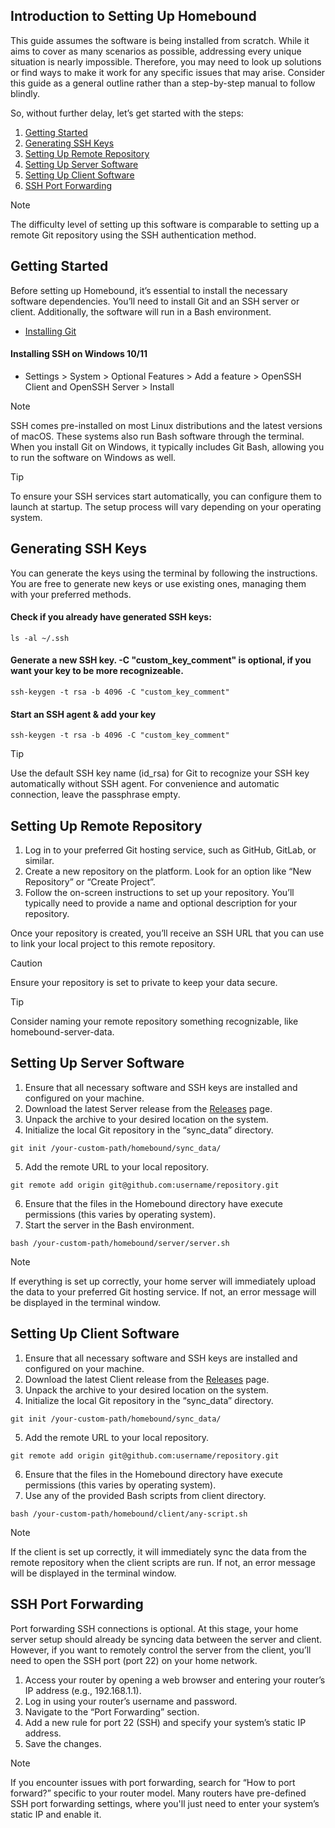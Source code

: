 ## Introduction to Setting Up Homebound
This guide assumes the software is being installed from scratch. While it aims to cover as many scenarios as possible, addressing every unique situation is nearly impossible. Therefore, you may need to look up solutions or find ways to make it work for any specific issues that may arise. Consider this guide as a general outline rather than a step-by-step manual to follow blindly.

So, without further delay, let’s get started with the steps:
1. [Getting Started](#getting-started)
2. [Generating SSH Keys](#generating-ssh-keys)
3. [Setting Up Remote Repository](#setting-up-remote-repository)
4. [Setting Up Server Software](#setting-up-server-software)
5. [Setting Up Client Software](#setting-up-client-software)
6. [SSH Port Forwarding](#ssh-port-forwarding)

> [!NOTE]
> The difficulty level of setting up this software is comparable to setting up a remote Git repository using the SSH authentication method.

## Getting Started

Before setting up Homebound, it’s essential to install the necessary software dependencies. You’ll need to install Git and an SSH server or client. Additionally, the software will run in a Bash environment.

- [Installing Git](https://git-scm.com/book/en/v2/Getting-Started-Installing-Git)

#### Installing SSH on Windows 10/11
- Settings > System > Optional Features > Add a feature > OpenSSH Client and OpenSSH Server > Install

> [!NOTE]
> SSH comes pre-installed on most Linux distributions and the latest versions of macOS. These systems also run Bash software through the terminal. When you install Git on Windows, it typically includes Git Bash, allowing you to run the software on Windows as well.

> [!TIP]
> To ensure your SSH services start automatically, you can configure them to launch at startup. The setup process will vary depending on your operating system.

## Generating SSH Keys

You can generate the keys using the terminal by following the instructions. You are free to generate new keys or use existing ones, managing them with your preferred methods.

#### Check if you already have generated SSH keys:
```
ls -al ~/.ssh
```
#### Generate a new SSH key. -C "custom_key_comment" is optional, if you want your key to be more recognizeable.
```
ssh-keygen -t rsa -b 4096 -C "custom_key_comment"
```
#### Start an SSH agent & add your key
```
ssh-keygen -t rsa -b 4096 -C "custom_key_comment"
```

> [!TIP]
> Use the default SSH key name (id_rsa) for Git to recognize your SSH key automatically without SSH agent. For convenience and automatic connection, leave the passphrase empty.

## Setting Up Remote Repository

1. Log in to your preferred Git hosting service, such as GitHub, GitLab, or similar.
2. Create a new repository on the platform. Look for an option like “New Repository” or “Create Project”.
3. Follow the on-screen instructions to set up your repository. You’ll typically need to provide a name and optional description for your repository.

Once your repository is created, you’ll receive an SSH URL that you can use to link your local project to this remote repository.

> [!CAUTION]
> Ensure your repository is set to private to keep your data secure.

> [!TIP]
> Consider naming your remote repository something recognizable, like homebound-server-data.

## Setting Up Server Software
1. Ensure that all necessary software and SSH keys are installed and configured on your machine.
2. Download the latest Server release from the [Releases](https://github.com/matyX6/homebound/releases) page.
3. Unpack the archive to your desired location on the system.
4. Initialize the local Git repository in the “sync_data” directory.
```
git init /your-custom-path/homebound/sync_data/
```
5. Add the remote URL to your local repository.
```
git remote add origin git@github.com:username/repository.git
```
6. Ensure that the files in the Homebound directory have execute permissions (this varies by operating system).
7. Start the server in the Bash environment.
```
bash /your-custom-path/homebound/server/server.sh
```

> [!NOTE]
> If everything is set up correctly, your home server will immediately upload the data to your preferred Git hosting service. If not, an error message will be displayed in the terminal window.

## Setting Up Client Software

1. Ensure that all necessary software and SSH keys are installed and configured on your machine.
2. Download the latest Client release from the [Releases](https://github.com/matyX6/homebound/releases) page.
3. Unpack the archive to your desired location on the system.
4. Initialize the local Git repository in the “sync_data” directory.
```
git init /your-custom-path/homebound/sync_data/
```
5. Add the remote URL to your local repository.
```
git remote add origin git@github.com:username/repository.git
```
6. Ensure that the files in the Homebound directory have execute permissions (this varies by operating system).
7. Use any of the provided Bash scripts from client directory.
```
bash /your-custom-path/homebound/client/any-script.sh
```

> [!NOTE]
> If the client is set up correctly, it will immediately sync the data from the remote repository when the client scripts are run. If not, an error message will be displayed in the terminal window.

## SSH Port Forwarding

Port forwarding SSH connections is optional. At this stage, your home server setup should already be syncing data between the server and client. However, if you want to remotely control the server from the client, you’ll need to open the SSH port (port 22) on your home network.

1. Access your router by opening a web browser and entering your router’s IP address (e.g., 192.168.1.1).
2. Log in using your router’s username and password.
3. Navigate to the “Port Forwarding” section.
4. Add a new rule for port 22 (SSH) and specify your system’s static IP address.
5. Save the changes.

> [!NOTE]
> If you encounter issues with port forwarding, search for “How to port forward?” specific to your router model. Many routers have pre-defined SSH port forwarding settings, where you'll just need to enter your system’s static IP and enable it.

